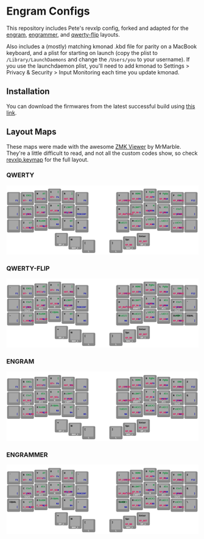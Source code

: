 # Engram Configs

This repository includes Pete's revxlp config, forked and adapted for the [engram](https://engram.dev), [engrammer](https://github.com/sunaku/engrammer), and [qwerty-flip](https://nick-gravgaard.com/qwerty-flip/) layouts. 

Also includes a (mostly) matching kmonad .kbd file for parity on a MacBook keyboard, and a plist for starting on launch (copy the plist to `/Library/LaunchDaemons` and change the `/Users/you` to your username). If you use the launchdaemon plist, you'll need to add kmonad to Settings > Privacy & Security > Input Monitoring each time you update kmonad.

## Installation

You can download the firmwares from the latest successful build using [this link](https://nightly.link/willpuckett/revxlp-config-engram/workflows/build/main/firmware.zip).

## Layout Maps

These maps were made with the awesome [ZMK Viewer](https://github.com/MrMarble/zmk-viewer) by MrMarble. They're a little difficult to read, and not all the custom codes show, so check [revxlp.keymap](config/boards/shields/revxlp/revxlp.keymap) for the full layout.

### QWERTY

![QWERTY](.images/qwerty.png)

### QWERTY-FLIP

![QWERTY-FLIP](.images/q-flip.png)

### ENGRAM

![ENGRAM](.images/engram.png)

### ENGRAMMER

![ENGRAMMER](.images/engrammer.png)

